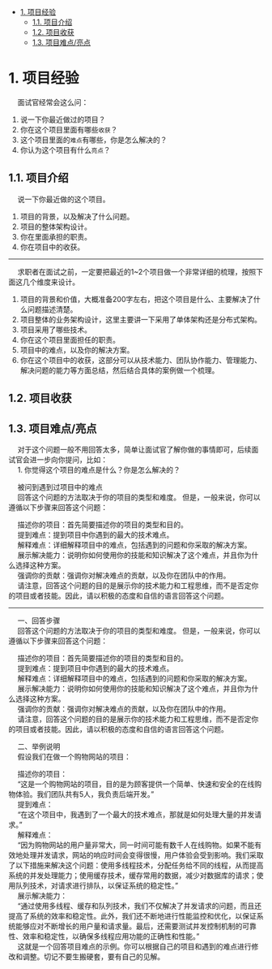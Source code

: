 
<!-- TOC -->

- [1. 项目经验](#1-项目经验)
    - [1.1. 项目介绍](#11-项目介绍)
    - [1.2. 项目收获](#12-项目收获)
    - [1.3. 项目难点/亮点](#13-项目难点亮点)

<!-- /TOC -->


# 1. 项目经验  

<!-- 

2. 项目中有什么让你印象很深刻的事情？  
3. 你们为什么要用这个技术？  

-->

&emsp; 面试官经常会这么问：  
1. 说一下你最近做过的项目？  
2. 你在这个项目里面有哪些`收获`？  
3. 这个项目里面的`难点`有哪些，你是怎么解决的？  
4. 你认为这个项目有什么`亮点`？  


## 1.1. 项目介绍  

&emsp; 说一下你最近做的这个项目。  
1. 项目的背景，以及解决了什么问题。  
2. 项目的整体架构设计。  
3. 你在里面承担的职责。  
4. 你在项目中的收获。  

-------------------------

&emsp; 求职者在面试之前，一定要把最近的1~2个项目做一个非常详细的梳理，按照下面这几个维度来设计。  
1. 项目的背景和价值，大概准备200字左右，把这个项目是什么、主要解决了什么问题描述清楚。  
2. 项目整体的业务架构设计，这里主要讲一下采用了单体架构还是分布式架构。  
3. 项目采用了哪些技术。  
4. 你在这个项目里面担任的职责。  
5. 项目中的难点，以及你的解决方案。 
6. 你在这个项目中的收获，这部分可以从技术能力、团队协作能力、管理能力、解决问题的能力等方面总结，然后结合具体的案例做一个梳理。  


## 1.2. 项目收获  


## 1.3. 项目难点/亮点   


&emsp; 对于这个问题一般不用回答太多，简单让面试官了解你做的事情即可，后续面试官会进一步向你提问，比如：  
&emsp; 1. 你觉得这个项目的难点是什么？你是怎么解决的？  


&emsp; 被问到遇到过项目中的难点    
&emsp; 回答这个问题的方法取决于你的项目的类型和难度。 但是，一般来说，你可以遵循以下步骤来回答这个问题：  

&emsp; 描述你的项目：首先简要描述你的项目的类型和目的。  
&emsp; 提到难点：提到项目中你遇到的最大的技术难点。  
&emsp; 解释难点：详细解释项目中的难点，包括遇到的问题和你采取的解决方案。  
&emsp; 展示解决能力：说明你如何使用你的技能和知识解决了这个难点，并且你为什么选择这种方案。  
&emsp; 强调你的贡献：强调你对解决难点的贡献，以及你在团队中的作用。  
&emsp; 请注意，回答这个问题的目的是展示你的技术能力和工程思维，而不是否定你的项目或者技能。因此，请以积极的态度和自信的语言回答这个问题。  

-------------

&emsp; 一、回答步骤  
&emsp; 回答这个问题的方法取决于你的项目的类型和难度。 但是，一般来说，你可以遵循以下步骤来回答这个问题：  

&emsp; 描述你的项目：首先简要描述你的项目的类型和目的。  
&emsp; 提到难点：提到项目中你遇到的最大的技术难点。  
&emsp; 解释难点：详细解释项目中的难点，包括遇到的问题和你采取的解决方案。  
&emsp; 展示解决能力：说明你如何使用你的技能和知识解决了这个难点，并且你为什么选择这种方案。  
&emsp; 强调你的贡献：强调你对解决难点的贡献，以及你在团队中的作用。  
&emsp; 请注意，回答这个问题的目的是展示你的技术能力和工程思维，而不是否定你的项目或者技能。因此，请以积极的态度和自信的语言回答这个问题。  

&emsp; 二、举例说明  
&emsp; 假设我们在做一个购物网站的项目：  

&emsp; 描述你的项目：  
&emsp; “这是一个购物网站的项目，目的是为顾客提供一个简单、快速和安全的在线购物体验。我们团队共有5人，我负责后端开发。”  
&emsp; 提到难点：  
&emsp; “在这个项目中，我遇到了一个最大的技术难点，那就是如何处理大量的并发请求。”  
&emsp; 解释难点：  
&emsp; “因为购物网站的用户量非常大，同一时间可能有数千人在线购物。如果不能有效地处理并发请求，网站的响应时间会变得很慢，用户体验会受到影响。我们采取了以下措施来解决这个问题：使用多线程技术，分配任务给不同的线程，从而提高系统的并发处理能力；使用缓存技术，缓存常用的数据，减少对数据库的请求；使用队列技术，对请求进行排队，以保证系统的稳定性。”  
&emsp; 展示解决能力：  
&emsp; “通过使用多线程、缓存和队列技术，我们不仅解决了并发请求的问题，而且还提高了系统的效率和稳定性。此外，我们还不断地进行性能监控和优化，以保证系统能够应对不断增长的用户量和请求量。最后，还需要测试并发控制机制的可靠性、效率和稳定性，以确保多线程应用功能的正确性和性能。”  
&emsp; 这就是一个回答项目难点的示例。你可以根据自己的项目和遇到的难点进行修改和调整。切记不要生搬硬套，要有自己的见解。  



